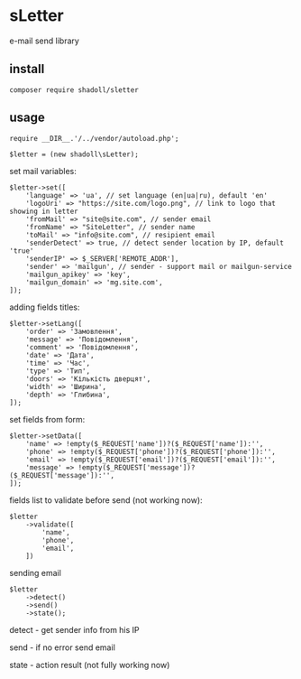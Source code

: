 # sLetter

e-mail send library

## install

`composer require shadoll/sletter`

## usage

```
require __DIR__.'/../vendor/autoload.php';

$letter = (new shadoll\sLetter);
```

set mail variables:

```
$letter->set([
    'language' => 'ua', // set language (en|ua|ru), default 'en'
    'logoUri' => "https://site.com/logo.png", // link to logo that showing in letter
    'fromMail' => "site@site.com", // sender email
    'fromName' => "SiteLetter", // sender name
    'toMail' => "info@site.com", // resipient email
    'senderDetect' => true, // detect sender location by IP, default 'true'
    'senderIP' => $_SERVER['REMOTE_ADDR'],
    'sender' => 'mailgun', // sender - support mail or mailgun-service
    'mailgun_apikey' => 'key',
    'mailgun_domain' => 'mg.site.com',
]);
```

adding fields titles:

```
$letter->setLang([
    'order' => 'Замовлення',
    'message' => 'Повідомлення',
    'comment' => 'Повідомлення',
    'date' => 'Дата',
    'time' => 'Час',
    'type' => 'Тип',
    'doors' => 'Кількість дверцят',
    'width' => 'Ширина',
    'depth' => 'Глибина',
]);
```

set fields from form:

```
$letter->setData([
    'name' => !empty($_REQUEST['name'])?($_REQUEST['name']):'',
    'phone' => !empty($_REQUEST['phone'])?($_REQUEST['phone']):'',
    'email' => !empty($_REQUEST['email'])?($_REQUEST['email']):'',
    'message' => !empty($_REQUEST['message'])?($_REQUEST['message']):'',
]);
```

fields list to validate before send (not working now):

```
$letter
    ->validate([
        'name',
        'phone',
        'email',
    ])
```

sending email

```
$letter
    ->detect()
    ->send()
    ->state();
```

detect - get sender info from his IP

send - if no error send email

state - action result (not fully working now)
